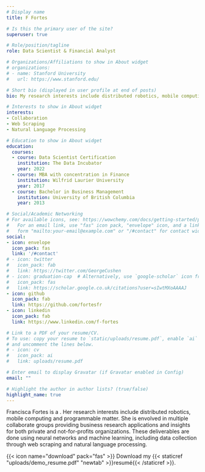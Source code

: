 ```yaml
---
# Display name
title: F Fortes

# Is this the primary user of the site?
superuser: true

# Role/position/tagline
role: Data Scientist & Financial Analyst

# Organizations/Affiliations to show in About widget
# organizations:
# - name: Stanford University
#   url: https://www.stanford.edu/

# Short bio (displayed in user profile at end of posts)
bio: My research interests include distributed robotics, mobile computing and programmable matter.

# Interests to show in About widget
interests:
- Collaboration
- Web Scraping
- Natural Language Processing

# Education to show in About widget
education: 
  courses:
  - course: Data Scientist Certification
    institution: The Data Incubator
    year: 2022
  - course: MBA with concentration in Finance
    institution: Wilfrid Laurier University
    year: 2017
  - course: Bachelor in Business Management
    institution: University of British Columbia
    year: 2013

# Social/Academic Networking
# For available icons, see: https://wowchemy.com/docs/getting-started/page-builder/#icons
#   For an email link, use "fas" icon pack, "envelope" icon, and a link in the
#   form "mailto:your-email@example.com" or "/#contact" for contact widget.
social:
- icon: envelope
  icon_pack: fas
  link: '/#contact'
# - icon: twitter
#   icon_pack: fab
#   link: https://twitter.com/GeorgeCushen
# - icon: graduation-cap  # Alternatively, use `google-scholar` icon from `ai` icon pack
#   icon_pack: fas
#   link: https://scholar.google.co.uk/citations?user=sIwtMXoAAAAJ
- icon: github
  icon_pack: fab
  link: https://github.com/fortesfr
- icon: linkedin
  icon_pack: fab
  link: https://www.linkedin.com/f-fortes

# Link to a PDF of your resume/CV.
# To use: copy your resume to `static/uploads/resume.pdf`, enable `ai` icons in `params.toml`, 
# and uncomment the lines below.
# - icon: cv
#   icon_pack: ai
#   link: uploads/resume.pdf

# Enter email to display Gravatar (if Gravatar enabled in Config)
email: ""

# Highlight the author in author lists? (true/false)
highlight_name: true
---
```


Francisca Fortes is a . Her research interests include distributed robotics, mobile computing and programmable matter. She is envolved in multiple collaborate groups providing business research applications and insights for both private and not-for-profits organizations. These deliverables are done using neural networks and machine learning, including data collection through web scraping and natural language processing.

{{< icon name="download" pack="fas" >}} Download my {{< staticref "uploads/demo_resume.pdf" "newtab" >}}resumé{{< /staticref >}}.
